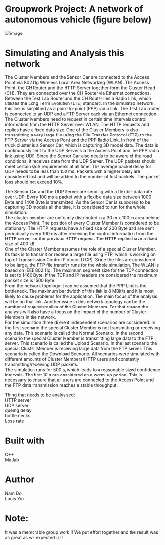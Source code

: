 # Groupwork Project: A network of autonomous vehicle (figure below)


![image](https://user-images.githubusercontent.com/15823161/52301287-65b38400-298a-11e9-81fb-4bf29ebcaae7.png)


# Simulating and Analysis this network
The Cluster Members and the Sensor Car are connected to the Access Point via 802.11g Wireless Local Area Networking (WLAN). The Access Point, the CH Router and the HTTP Server together form the Cluster Head (CH). They are connected over the CH Router via Ethernet connections. Between the Test Lab Router and the CH Router lies a Radio Link, which utilizes the Long Term Evolution (LTE) standard. In the simulated network, this link is simplified as a point-to-point (PPP) radio link. The Test Lab router is connected to an UDP and a FTP Server each via an Ethernet connection. <br />
The Cluster Members need to request in certain time intervals control information from the HTTP Server over WLAN. The HTTP requests and replies have a fixed data size. One of the Cluster Members is also transmitting a very large file using the File Transfer Protocol (FTP) to the FTP Server via the Access Point and the PPP Radio Link. In front of the truck cluster is a Sensor Car, which is capturing 3D model data. The data is continuously sent to the UDP Server via the Access Point and the PPP radio link using UDP. Since the Sensor Car also needs to be aware of the road conditions, it receives data from the UDP Server. The UDP packets should meet certain QoS requirements at all time. The average packet delay for UDP needs to be less than 150 ms. Packets with a higher delay are considered lost and will be added to the number of lost packets. The packet loss should not exceed 10%. <br />

The Sensor Car and the UDP Server are sending with a flexible data rate over UDP. Every 100 ms a packet with a flexible data size between 1000 Byte and 1400 Byte is transmitted. As the Sensor Car is supposed to be capturing 3D models all the time, it is considered to run for the whole simulation. <br />
The cluster member are uniformly distributed in a 30 m x 100 m area behind the Access Point. The position of every Cluster Member is considered to be stationary. The HTTP requests have a fixed size of 200 Byte and are sent periodically every 100 ms after receiving the control information from the HTTP server for the previous HTTP request. The HTTP replies have a fixed size of 400 kB. <br />
One of the Cluster Member assumes the role of a special Cluster Member. Its task is to transmit or receive a large file using FTP, which is working on top of Transmission Control Protocol (TCP). Since the files are considered to be large, the FTP file transfer runs for the whole simulation. The WLAN is based on IEEE 802.11g. The maximum segment size for the TCP connection is set to 1460 Byte. If the TCP and IP headers are considered the maximum packet size is 1500 Byte. <br />
From the network topology it can be assumed that the PPP Link is the bottleneck. The maximum bandwidth of this link is 8 MBit/s and it is most likely to cause problems for the application. The main focus of the analysis will be on that link. Another issue in this network topology can be the number of request/replies of the Cluster Members. For that reason the analysis will also have a focus on the impact of the number of Cluster Members in the network. <br />
For the simulation three di˙erent independent scenarios are considered. In the first scenario the special Cluster Member is not transmitting or receiving any data. This scenario is called the Normal Scenario. In the second scenario the special Cluster Member is transmitting large data to the FTP server. This scenario is called the Upload Scenario. In the last scenario the special Cluster Member is receiving large data from the FTP server. This scenario is called the Download Scenario. All scenarios were simulated with different amounts of Cluster Members/HTTP users and constantly transmitting/receiving UDP packets. <br />
The simulation runs for 500 s, which leads to a reasonable sized confidence intervals. The first 10 s are considered as a warm-up period. This is necessary to ensure that all users are connected to the Access Point and the FTP data transmission reaches a stable throughput. <br />

Thing that needs to be analysised: <br />
HTTP server <br />
UDP server <br />
queing delay <br />
bottle necks <br />
Loss rate <br />
 
# Built with
C++ <br />
Matlab

# Author
Nam Do <br />
Louis Yin

# Note:
It was a memorable group work !! We put effort together and the result was as great as we expected :) !!
